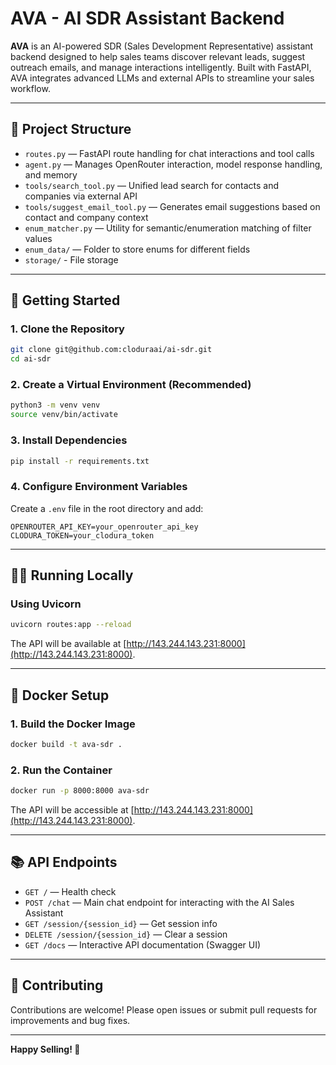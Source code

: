 # AVA - AI SDR Assistant Backend

**AVA** is an AI-powered SDR (Sales Development Representative) assistant backend designed to help sales teams discover relevant leads, suggest outreach emails, and manage interactions intelligently. Built with FastAPI, AVA integrates advanced LLMs and external APIs to streamline your sales workflow.

---

## 📁 Project Structure

- `routes.py` — FastAPI route handling for chat interactions and tool calls  
- `agent.py` — Manages OpenRouter interaction, model response handling, and memory  
- `tools/search_tool.py` — Unified lead search for contacts and companies via external API  
- `tools/suggest_email_tool.py` — Generates email suggestions based on contact and company context  
- `enum_matcher.py` — Utility for semantic/enumeration matching of filter values  
- `enum_data/` — Folder to store enums for different fields  
-  `storage/` - File storage

---

## 🚀 Getting Started

### 1. Clone the Repository

```bash
git clone git@github.com:cloduraai/ai-sdr.git
cd ai-sdr
```

### 2. Create a Virtual Environment (Recommended)

```bash
python3 -m venv venv
source venv/bin/activate
```

### 3. Install Dependencies

```bash
pip install -r requirements.txt
```

### 4. Configure Environment Variables

Create a `.env` file in the root directory and add:

```env
OPENROUTER_API_KEY=your_openrouter_api_key
CLODURA_TOKEN=your_clodura_token
```

---

## 🏃‍♂️ Running Locally

### Using Uvicorn

```bash
uvicorn routes:app --reload
```

The API will be available at [http://143.244.143.231:8000](http://143.244.143.231:8000).

---

## 🐳 Docker Setup

### 1. Build the Docker Image

```bash
docker build -t ava-sdr .
```

### 2. Run the Container

```bash
docker run -p 8000:8000 ava-sdr
```

The API will be accessible at [http://143.244.143.231:8000](http://143.244.143.231:8000).

---

## 📚 API Endpoints

- `GET /` — Health check
- `POST /chat` — Main chat endpoint for interacting with the AI Sales Assistant
- `GET /session/{session_id}` — Get session info
- `DELETE /session/{session_id}` — Clear a session
- `GET /docs` — Interactive API documentation (Swagger UI)

---

## 🤝 Contributing

Contributions are welcome! Please open issues or submit pull requests for improvements and bug fixes.

---
**Happy Selling! 🚀**